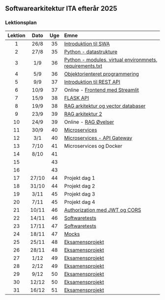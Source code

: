 ## Softwarearkitektur ITA efterår 2025

### Lektionsplan


| Lektion |   Dato   |  Uge  | Emne                                                                                               |
|:-------:|:--------:|:-----:|:---------------------------------------------------------------------------------------------------|
|    1    |   26/8   |  35   | [Introduktion til SWA](materialer/intro1/py_intro_1.md)                                           |
|    2    |   27/8   |  35   | [Python - datastrukture](materialer/intro2/py_intro_2.md)                                         |
|    3    |   1/9    |  36   | [Python - modules, virtual environmnets, requirements.txt](materialer/intro3/py_intro_3.md)      |
|    4    |   5/9    |  36   | [Objektorienteret programmering](materialer/oop1/oop_1.md)                                        |
|    5    |   9/9    |  37   | [Introduktion til REST API](materialer/restapi1/introduktion_til_rest_api.md)                     |
|    6    |  10/9    |  37   | Online - [Frontend med Streamlit]()                                                               |
|    7    |  15/9    |  38   | [FLASK API](materialer/restapi2/flask.md)                                                         |
|    8    |  19/9    |  38   | [RAG arkitektur og vector databaser](materialer/rag1/rag1.md)                                     |
|    9    |  23/9    |  39   | [RAG arkitektur 2](materialer/rag2/rag2.md)                                                       |
|   10    |  24/9    |  39   | Online - [RAG Øvelser]()                                                                          |
|   11    |  30/9    |  40   | [Microservices](materialer/microservices1/microservices_1.md)                                     |
|   12    |   3/1    |  40   | [Microservices - API Gateway](materialer/microservice2/microservices_2.md)                       |
|   13    |  7/10    |  41   | Microservices og Docker                                                                            |
|   14    |  8/10    |  41   | <!-- AFLYST MEDARBEJDERDAG -->                                                                    |
|   15    |          |  43   | <!-- AFLYST MARTIN BILLE -->                                                                      |
|   16    |          |  43   | <!-- AFLYST MARTIN BILLE -->                                                                      |
|   17    |  27/10   |  44   | Projekt dag 1                                                                                      |
|   18    |  31/10   |  44   | Projekt dag 2                                                                                      |
|   19    |  3/11    |  45   | Projekt dag 3                                                                                      |
|   20    |  7/11    |  45   | Projekt dag 4                                                                                      |
|   21    |  10/11   |  46   | [Authorization med JWT og CORS](lessons/ses10.md)                                                 |
|   22    |  14/11   |  46   | [Softwaretests](materialer/tests1/testing_1.md)                                                   |
|   23    |  17/11   |  47   | [Softwaretests](materialer/tests1/testing_1.md)                                                   |
|   24    |  18/11   |  47   | [Mocks](materialer/tests2/testing_2.md)                                                           |
|   25    |  25/11   |  48   | [Eksamensprojekt](lessons/ses10.md)                                                               |
|   26    |  28/11   |  48   | [Eksamensprojekt](lessons/ses10.md)                                                               |
|   27    |  1/12    |  49   | [Eksamensprojekt](lessons/ses10.md)                                                               |
|   28    |  2/12    |  49   | [Eksamensprojekt](lessons/ses10.md)                                                               |
|   29    |  9/12    |  50   | [Eksamensprojekt](lessons/ses10.md)                                                               |
|   30    |  12/12   |  50   | [Eksamensprojekt](lessons/ses10.md)                                                               |
|   31    |  16/12   |  51   | [Eksamensprojekt](lessons/ses10.md)                                                               |



<!--
## Om faget
* [Læs mere om faget her](formalia/about_this_elective.md)


* [Requests module analyse](materialer/requests_module/requests.md)
* [Linux OS](materialer/docker1/docker_1.md) 
* [Docker](materialer/docker2/docker_2.md) 
* [Docker Volumes, Docker Compose, environment variables](materialer/docker3/docker_3.md)
-->
